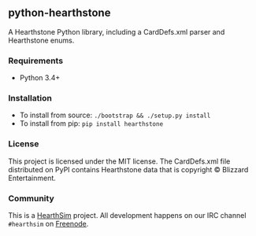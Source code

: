 ## python-hearthstone

A Hearthstone Python library, including a CardDefs.xml parser
and Hearthstone enums.


### Requirements

* Python 3.4+

### Installation

* To install from source: `./bootstrap && ./setup.py install`
* To install from pip: `pip install hearthstone`

### License

This project is licensed under the MIT license.
The CardDefs.xml file distributed on PyPI contains Hearthstone data that is
copyright © Blizzard Entertainment.

### Community

This is a [HearthSim](https://hearthsim.info) project. All development
happens on our IRC channel `#hearthsim` on [Freenode](https://freenode.net).
